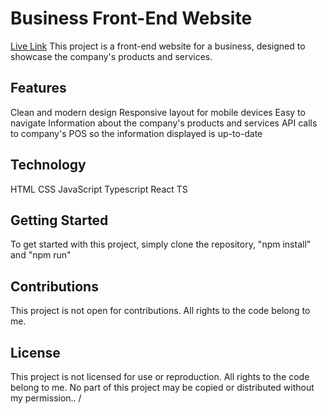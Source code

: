# Business Front-End Website

[Live Link](https://sanangelmx.com) This project is a front-end website for a business, designed to showcase the company's products and services.

## Features

Clean and modern design
Responsive layout for mobile devices
Easy to navigate
Information about the company's products and services
API calls to company's POS so the information displayed is up-to-date

## Technology

HTML
CSS
JavaScript
Typescript
React TS

## Getting Started

To get started with this project, simply clone the repository, "npm install" and "npm run"

## Contributions

This project is not open for contributions. All rights to the code belong to me.

## License

This project is not licensed for use or reproduction. All rights to the code belong to me. No part of this project may be copied or distributed without my permission..
/

